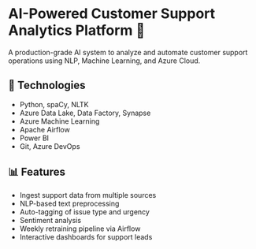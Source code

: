 # AI-Powered Customer Support Analytics Platform 🚀

A production-grade AI system to analyze and automate customer support operations using NLP, Machine Learning, and Azure Cloud.

## 🔧 Technologies
- Python, spaCy, NLTK
- Azure Data Lake, Data Factory, Synapse
- Azure Machine Learning
- Apache Airflow
- Power BI
- Git, Azure DevOps

## 📊 Features
- Ingest support data from multiple sources
- NLP-based text preprocessing
- Auto-tagging of issue type and urgency
- Sentiment analysis
- Weekly retraining pipeline via Airflow
- Interactive dashboards for support leads
